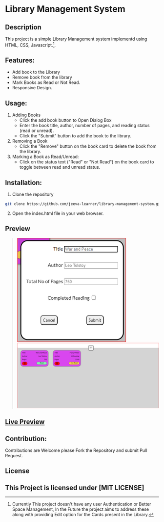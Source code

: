 Library Management System
===
## Description
This project is a simple Library Management system implementd using HTML, CSS, Javascript.[^1].
## Features:
- Add book to the Library
- Remove book from the library
- Mark Books as Read or Not Read.
- Responsive Design.
## Usage:
1. Adding Books
   - Click the add book button to Open Dialog Box
   - Enter the book title, author, number of pages, and reading status (read or unread).
   - Click the "Submit" button to add the book to the library.
2. Removing a Book
   - Click the "Remove" button on the book card to delete the book from the library.
3. Marking a Book as Read/Unread:
   - Click on the status text ("Read" or "Not Read") on the book card to toggle between read and unread status.
## Installation:
1. Clone the repository
```bash 
git clone https://github.com/jeeva-learner/library-management-system.git
```
2. Open the index.html file in your web browser.

## Preview
>![Dialogbox](./assets/Readme_asset/Dialogbox.png)
> <br>
>![Library](./assets/Readme_asset/Library.png)

## [Live Preview](https://jeeva-learner.github.io/Library/)
## Contribution:
Contributions are Welcome please Fork the Repository and submit Pull Request.
## License
This Project is licensed under [MIT LICENSE]
---
[^1]: Currently This project doesn't have any user Authentication or Better Space Management, In the Future the project aims to address these along with providing Edit option for the Cards present in the Library.
